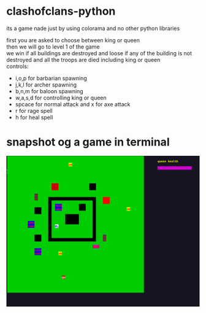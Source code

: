 # clashofclans-python

its a game nade just by using colorama and no other python libraries

first you are asked to choose between king or queen  
then we will go to level 1 of the game  
we win if all buildings are destroyed and loose if any of the building is not destroyed and all the troops are died including king or queen  
controls:  
- i,o,p for barbarian spawning  
- j,k,l for archer spawning  
- b,n,m for baloon spawning  
- w,a,s,d for controlling king or queen  
- spcace for normal attack and x for axe attack  
- r for rage spell  
- h for heal spell  
# snapshot og a game in terminal

![alt text](https://github.com/gaddam-vinay/clashofclans-python/blob/master/image.png?raw=true)
